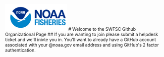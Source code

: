 <img src="https://github.com/SWFSC/.github/blob/0a09ab0a9c347e2ebe612d7f5a457b6d8bafa663/profile/noaa_fisheries_logoh.png" width="200">
# Welcome to the SWFSC Github Organizational Page
## If you are wanting to join please submit a helpdesk ticket and we'll inivte you in.
You'll want to already have a GitHub account associated with your @noaa.gov email address and using GitHub's 2 factor authentication.
